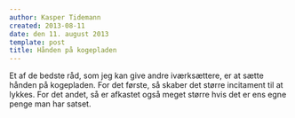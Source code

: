 ```yaml
---
author: Kasper Tidemann
created: 2013-08-11
date: den 11. august 2013
template: post
title: Hånden på kogepladen
---
```


Et af de bedste råd, som jeg kan give andre iværksættere, er at sætte hånden på kogepladen. For det første, så skaber det større incitament til at lykkes. For det andet, så er afkastet også meget større hvis det er ens egne penge man har satset.
